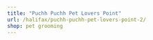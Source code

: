 ```yaml
---
title: "Puchh Puchh Pet Lovers Point"
url: /halifax/puchh-puchh-pet-lovers-point-2/
shop: pet grooming
---
```


